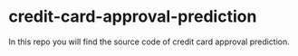 # credit-card-approval-prediction
In this repo you will find the source code of credit card approval prediction.
